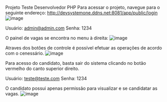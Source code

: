 Projeto Teste Desenvolvedor PHP
Para acessar o projeto, navegue para o seguinte endereço:
http://devsystemone.ddns.net:8081/app/public/login
![image](https://github.com/epontello/teste-desenvolvedor-php/assets/131972811/4cbbba0c-2491-4008-9d49-58d970c4f76f)

Usuário: admin@admin.com
Senha: 1234

O painel de vagas se encontra no menu à direita:
![image](https://github.com/epontello/teste-desenvolvedor-php/assets/131972811/171fd1bd-64b6-46e6-b5d4-f8a7c0a9ce8c)

Atraves dos botôes de controle é possível efetuar as operações de acordo com o cenessário.
![image](https://github.com/epontello/teste-desenvolvedor-php/assets/131972811/a3065434-b2b5-4e4e-9c23-e6ca3fe82899)

Para acesso do candidato, basta sair do sistema clicando no botão vermelho do canto superior direito.

Usuário: teste@teste.com
Senha: 1234

O candidato possui apenas permissão para visualizar e se candidatar as vagas.
![image](https://github.com/epontello/teste-desenvolvedor-php/assets/131972811/23ebdcb2-b5e0-412f-a571-38f8b7188918)




